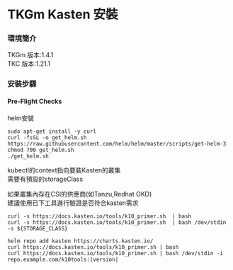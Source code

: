 # TKGm Kasten 安裝  

### 環境簡介  
TKGm 版本:1.4.1  
TKC  版本:1.21.1  


### 安裝步驟  

#### Pre-Flight Checks  

helm安裝  
```
sudo apt-get install -y curl
curl -fsSL -o get_helm.sh https://raw.githubusercontent.com/helm/helm/master/scripts/get-helm-3
chmod 700 get_helm.sh
./get_helm.sh
```
kubectl的context指向要裝Kasten的叢集  
需要有預設的storageClass  

如果叢集內存在CSI的供應商(如Tanzu,Redhat OKD)  
建議使用已下工具進行驗證是否符合kasten需求  
```
curl -s https://docs.kasten.io/tools/k10_primer.sh  | bash  
curl -s https://docs.kasten.io/tools/k10_primer.sh  | bash /dev/stdin -s ${STORAGE_CLASS}  
```


```
helm repo add kasten https://charts.kasten.io/
curl https://docs.kasten.io/tools/k10_primer.sh | bash
curl https://docs.kasten.io/tools/k10_primer.sh | bash /dev/stdin -i repo.example.com/k10tools:|version|
```
